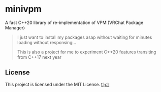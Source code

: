 # minivpm
A fast C++20 library of re-implementation of VPM (VRChat Package Manager)

> I just want to install my packages asap without waiting for minutes loading without responsing...
>
> This is also a project for me to experiment C++20 features transiting from C++17 next year

## License

This project is licensed under the MIT License. [tl;dr](https://www.tldrlegal.com/license/mit-license)
